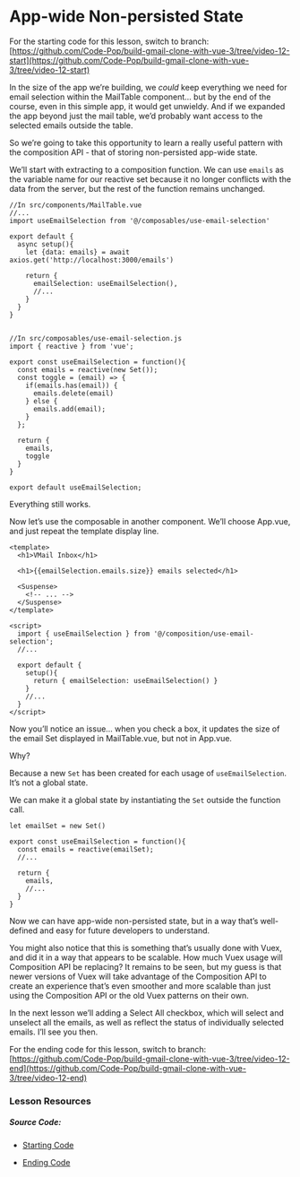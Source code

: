App-wide Non-persisted State
============================

For the starting code for this lesson, switch to branch: [https://github.com/Code-Pop/build-gmail-clone-with-vue-3/tree/video-12-start](https://github.com/Code-Pop/build-gmail-clone-with-vue-3/tree/video-12-start)

In the size of the app we’re building, we _could_ keep everything we need for email selection within the MailTable component… but by the end of the course, even in this simple app, it would get unwieldy. And if we expanded the app beyond just the mail table, we’d probably want access to the selected emails outside the table.

So we’re going to take this opportunity to learn a really useful pattern with the composition API - that of storing non-persisted app-wide state.

We’ll start with extracting to a composition function. We can use `emails` as the variable name for our reactive set because it no longer conflicts with the data from the server, but the rest of the function remains unchanged.

    //In src/components/MailTable.vue
    //...
    import useEmailSelection from '@/composables/use-email-selection'
    
    export default {
      async setup(){
        let {data: emails} = await axios.get('http://localhost:3000/emails')
    
        return {
          emailSelection: useEmailSelection(),
          //...
        }
      }
    }
    

    //In src/composables/use-email-selection.js
    import { reactive } from 'vue';
    
    export const useEmailSelection = function(){
      const emails = reactive(new Set());
      const toggle = (email) => {
        if(emails.has(email)) {
          emails.delete(email)
        } else {
          emails.add(email);
        }
      };
    
      return {
        emails,
        toggle
      }
    }
    
    export default useEmailSelection;
    

Everything still works.

Now let’s use the composable in another component. We’ll choose App.vue, and just repeat the template display line.

    <template>
      <h1>VMail Inbox</h1>
    
      <h1>{{emailSelection.emails.size}} emails selected</h1>
    
      <Suspense>
        <!-- ... -->
      </Suspense>
    </template>
    
    <script>
      import { useEmailSelection } from '@/composition/use-email-selection';
      //...
    
      export default {
        setup(){
          return { emailSelection: useEmailSelection() }
        }
        //...
      }
    </script>
    

Now you’ll notice an issue… when you check a box, it updates the size of the email Set displayed in MailTable.vue, but not in App.vue.

Why?

Because a new `Set` has been created for each usage of `useEmailSelection`. It’s not a global state.

We can make it a global state by instantiating the `Set` outside the function call.

    let emailSet = new Set() 
    
    export const useEmailSelection = function(){
      const emails = reactive(emailSet);
      //...
    
      return {
        emails,
        //...
      }
    }
    

Now we can have app-wide non-persisted state, but in a way that’s well-defined and easy for future developers to understand.

You might also notice that this is something that’s usually done with Vuex, and did it in a way that appears to be scalable. How much Vuex usage will Composition API be replacing? It remains to be seen, but my guess is that newer versions of Vuex will take advantage of the Composition API to create an experience that’s even smoother and more scalable than just using the Composition API or the old Vuex patterns on their own.

In the next lesson we’ll adding a Select All checkbox, which will select and unselect all the emails, as well as reflect the status of individually selected emails. I’ll see you then.

For the ending code for this lesson, switch to branch: [https://github.com/Code-Pop/build-gmail-clone-with-vue-3/tree/video-12-end](https://github.com/Code-Pop/build-gmail-clone-with-vue-3/tree/video-12-end)

### Lesson Resources

##### Source Code:

*   [Starting Code](https://github.com/Code-Pop/build-gmail-clone-with-vue-3/tree/video-12-start)
    
*   [Ending Code](https://github.com/Code-Pop/build-gmail-clone-with-vue-3/tree/video-12-end)
